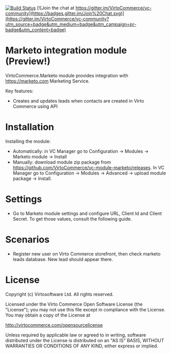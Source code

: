[![Build Status](http://ci.virtocommerce.com/buildStatus/icon?job=vc-2-org/vc-module-marketo/master)](http://ci.virtocommerce.com/job/vc-2-org/job/vc-module-marketo/job/master/)
[![Join the chat at https://gitter.im/VirtoCommerce/vc-community](https://badges.gitter.im/Join%20Chat.svg)](https://gitter.im/VirtoCommerce/vc-community?utm_source=badge&utm_medium=badge&utm_campaign=pr-badge&utm_content=badge)

# Marketo integration module (Preview!)
VirtoCommerce.Marketo module provides integration with https://marketo.com Marketing Service.

Key features:
* Creates and updates leads when contacts are created in Virto Commerce using API

# Installation
Installing the module:
* Automatically: in VC Manager go to Configuration -> Modules -> Marketo module -> Install
* Manually: download module zip package from https://github.com/VirtoCommerce/vc-module-marketo/releases. In VC Manager go to Configuration -> Modules -> Advanced -> upload module package -> Install.

# Settings
* Go to Marketo module settings and configure URL, Client Id and Client Secret. To get those values, consult the following guide.

# Scenarios
* Register new user on Virto Commerce storefront, then check marketo leads database. New lead should appear there.

# License
Copyright (c) Virtosoftware Ltd.  All rights reserved. 

Licensed under the Virto Commerce Open Software License (the "License"); you
may not use this file except in compliance with the License. You may
obtain a copy of the License at

http://virtocommerce.com/opensourcelicense

Unless required by applicable law or agreed to in writing, software
distributed under the License is distributed on an "AS IS" BASIS,
WITHOUT WARRANTIES OR CONDITIONS OF ANY KIND, either express or
implied. 
